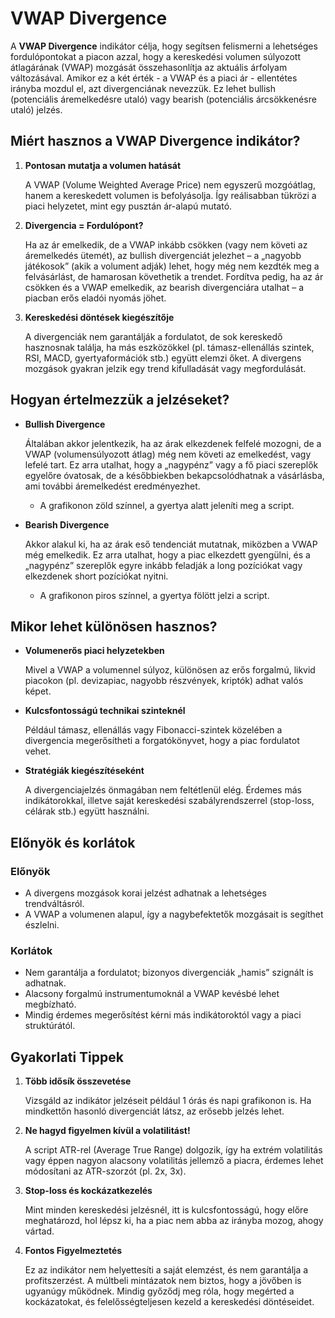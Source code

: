 # VWAP Divergence

A **VWAP Divergence** indikátor célja, hogy segítsen felismerni a lehetséges fordulópontokat a piacon azzal, hogy a kereskedési volumen súlyozott átlagárának (VWAP) mozgását összehasonlítja az aktuális árfolyam változásával. Amikor ez a két érték - a VWAP és a piaci ár - ellentétes irányba mozdul el, azt divergenciának nevezzük. Ez lehet bullish (potenciális áremelkedésre utaló) vagy bearish (potenciális árcsökkenésre utaló) jelzés.

## Miért hasznos a VWAP Divergence indikátor?
1. **Pontosan mutatja a volumen hatását**

    A VWAP (Volume Weighted Average Price) nem egyszerű mozgóátlag, hanem a kereskedett volumen is befolyásolja. Így reálisabban tükrözi a piaci helyzetet, mint egy pusztán ár-alapú mutató.

2. **Divergencia = Fordulópont?**

    Ha az ár emelkedik, de a VWAP inkább csökken (vagy nem követi az áremelkedés ütemét), az bullish divergenciát jelezhet – a „nagyobb játékosok” (akik a volument adják) lehet, hogy még nem kezdték meg a felvásárlást, de hamarosan követhetik a trendet. Fordítva pedig, ha az ár csökken és a VWAP emelkedik, az bearish divergenciára utalhat – a piacban erős eladói nyomás jöhet.

3. **Kereskedési döntések kiegészítője**

    A divergenciák nem garantálják a fordulatot, de sok kereskedő hasznosnak találja, ha más eszközökkel (pl. támasz-ellenállás szintek, RSI, MACD, gyertyaformációk stb.) együtt elemzi őket. A divergens mozgások gyakran jelzik egy trend kifulladását vagy megfordulását.

## Hogyan értelmezzük a jelzéseket?
- **Bullish Divergence**
    
    Általában akkor jelentkezik, ha az árak elkezdenek felfelé mozogni, de a VWAP (volumensúlyozott átlag) még nem követi az emelkedést, vagy lefelé tart. Ez arra utalhat, hogy a „nagypénz” vagy a fő piaci szereplők egyelőre óvatosak, de a későbbiekben bekapcsolódhatnak a vásárlásba, ami további áremelkedést eredményezhet.

    - A grafikonon zöld színnel, a gyertya alatt jeleníti meg a script.

- **Bearish Divergence**

    Akkor alakul ki, ha az árak eső tendenciát mutatnak, miközben a VWAP még emelkedik. Ez arra utalhat, hogy a piac elkezdett gyengülni, és a „nagypénz” szereplők egyre inkább feladják a long pozíciókat vagy elkezdenek short pozíciókat nyitni.

    - A grafikonon piros színnel, a gyertya fölött jelzi a script.


## Mikor lehet különösen hasznos?
- **Volumenerős piaci helyzetekben**

    Mivel a VWAP a volumennel súlyoz, különösen az erős forgalmú, likvid piacokon (pl. devizapiac, nagyobb részvények, kriptók) adhat valós képet.

- **Kulcsfontosságú technikai szinteknél**

    Például támasz, ellenállás vagy Fibonacci-szintek közelében a divergencia megerősítheti a forgatókönyvet, hogy a piac fordulatot vehet.

- **Stratégiák kiegészítéseként**

    A divergenciajelzés önmagában nem feltétlenül elég. Érdemes más indikátorokkal, illetve saját kereskedési szabályrendszerrel (stop-loss, célárak stb.) együtt használni.

## Előnyök és korlátok

### Előnyök

- A divergens mozgások korai jelzést adhatnak a lehetséges trendváltásról.
- A VWAP a volumenen alapul, így a nagybefektetők mozgásait is segíthet észlelni.

### Korlátok

- Nem garantálja a fordulatot; bizonyos divergenciák „hamis” szignált is adhatnak.
- Alacsony forgalmú instrumentumoknál a VWAP kevésbé lehet megbízható.
- Mindig érdemes megerősítést kérni más indikátoroktól vagy a piaci struktúrától.

## Gyakorlati Tippek

1. **Több idősík összevetése**

    Vizsgáld az indikátor jelzéseit például 1 órás és napi grafikonon is. Ha mindkettőn hasonló divergenciát látsz, az erősebb jelzés lehet.

2. **Ne hagyd figyelmen kívül a volatilitást!**
    
    A script ATR-rel (Average True Range) dolgozik, így ha extrém volatilitás vagy éppen nagyon alacsony volatilitás jellemző a piacra, érdemes lehet módosítani az ATR-szorzót (pl. 2x, 3x).

3. **Stop-loss és kockázatkezelés**

    Mint minden kereskedési jelzésnél, itt is kulcsfontosságú, hogy előre meghatározd, hol lépsz ki, ha a piac nem abba az irányba mozog, ahogy vártad.

4. **Fontos Figyelmeztetés**

    Ez az indikátor nem helyettesíti a saját elemzést, és nem garantálja a profitszerzést. A múltbeli mintázatok nem biztos, hogy a jövőben is ugyanúgy működnek. Mindig győződj meg róla, hogy megérted a kockázatokat, és felelősségteljesen kezeld a kereskedési döntéseidet.
